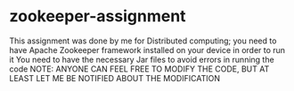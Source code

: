 # zookeeper-assignment
This assignment was done by me for Distributed computing; you need to have Apache Zookeeper framework installed on your device in order to run it
You need to have the necessary Jar files to avoid errors in running the code
NOTE: ANYONE CAN FEEL FREE TO MODIFY THE CODE, BUT AT LEAST LET ME BE NOTIFIED ABOUT THE MODIFICATION
